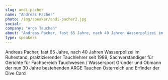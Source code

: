 ```yaml
---
slug: andi-pacher
name: "Andreas Pacher"
photo: /img/speaker/andi-pacher2.jpg
social:
company: "Arge Tauchen"
about: "Andreas Pacher, fast 65 Jahre, nach 40 Jahren Wasserpolizei im Ruhestand, praktizierender Tauchlehrer seit 1989, Sachverständiger für Gerichte für Fachbereich Tauchwesen / Wassersport Gründer und Obmann der nun 30 Jahre bestehenden ARGE Tauchen Österreich und Erfinder der Dive Card"
type: speakers
---
```


Andreas Pacher, fast 65 Jahre, nach 40 Jahren Wasserpolizei im Ruhestand, praktizierender Tauchlehrer seit 1989, Sachverständiger für Gerichte für Fachbereich Tauchwesen / Wassersport
Gründer und Obmann der nun 30 Jahre bestehenden ARGE Tauchen Österreich und Erfinder der Dive Card